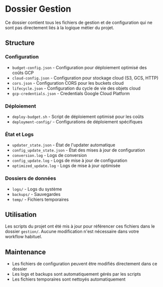 # Dossier Gestion

Ce dossier contient tous les fichiers de gestion et de configuration qui ne sont pas directement liés à la logique métier du projet.

## Structure

### Configuration
- `budget-config.json` - Configuration pour déploiement optimisé des coûts GCP
- `cloud-config.json` - Configuration pour stockage cloud (S3, GCS, HTTP)
- `cors.json` - Configuration CORS pour les buckets cloud
- `lifecycle.json` - Configuration du cycle de vie des objets cloud
- `gcp-credentials.json` - Credentials Google Cloud Platform

### Déploiement
- `deploy-budget.sh` - Script de déploiement optimisé pour les coûts
- `deployment-config/` - Configurations de déploiement spécifiques

### État et Logs
- `updater_state.json` - État de l'updater automatique
- `config_update_state.json` - État des mises à jour de configuration
- `conversion.log` - Logs de conversion
- `config_update.log` - Logs de mise à jour de configuration
- `optimized_update.log` - Logs de mise à jour optimisée

### Dossiers de données
- `logs/` - Logs du système
- `backups/` - Sauvegardes
- `temp/` - Fichiers temporaires

## Utilisation

Les scripts du projet ont été mis à jour pour référencer ces fichiers dans le dossier `gestion/`. 
Aucune modification n'est nécessaire dans votre workflow habituel.

## Maintenance

- Les fichiers de configuration peuvent être modifiés directement dans ce dossier
- Les logs et backups sont automatiquement gérés par les scripts
- Les fichiers temporaires sont nettoyés automatiquement
